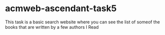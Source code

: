 # acmweb-ascendant-task5
<p>This task is a basic search website where you can see the list of someof the books that are written by a few authors I Read</p>
